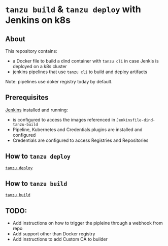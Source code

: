 # `tanzu build` & `tanzu deploy` with Jenkins on k8s 

## About

This repository contains:
- a Docker file to build a dind container with `tanzu cli` in case Jenkis is deployed on a k8s cluster
- jenkins pipelines that use `tanzu cli` to build and deploy artifacts

Note: pipelines use doker registry today by default.

## Prerequisites
[Jenkins](https://github.com/tanzu-build/jenkins/blob/main/Jenkins.md) installed and running:
- is configured to access the images referenced in `Jenkinsfile-dind-tanzu-build`
- Pipeline, Kubernetes and Credentials plugins are installed and configured
- Credentials are configured to access Registries and Repositories  

## How to `tanzu deploy`
[`tanzu deploy`](https://github.com/tanzu-build/jenkins/blob/main/TanzuDeploy.md)

## How to `tanzu build`
[`tanzu build`](https://github.com/tanzu-build/jenkins/blob/main/TanzuBuild.md)

## TODO:
- Add instructions on how to trigger the pipleine through a webhook from repo
- Add support other than Docker registry
- Add instructions to add Custom CA to builder

